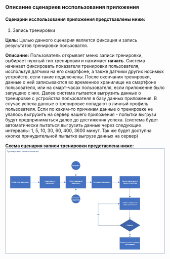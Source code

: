 ### Описание сценариев исспользования приложения

#### Сценарии исспользования приложения предствавлены ниже:

1. Запись тренировки

**Цель:** Целью данного сценария является фиксация и запись результатов тренировки пользоватля.

**Описание:**
Пользователь открывает меню записи тренировки, выбирает нужный тип тренировки и нажимает **начать**. Система начинает фиксировать показатели тренировки пользователя, исспользуя датчики на его смартфоне, а также датчики других носимых устройств, если такие подключены. После окончания тренировки, данные о ней записываются во временное хранилище на смартфоне пользователя, или на смарт-часах пользователя, если приложение было запущено с них. Далее система пытается выгрузить данные о тренировке с устройства пользователя в базу данных приложения. В случае успеха данные о тренировке попадают в личный профиль пользователя. Если по каким-то причинам данные о тренировке не улалось выгрузить на сервер нашего приложения - попытки выгрузи будут предприниматься далее до достижения успеха. (система будет автоматически пытаться выгрузить данные через следующие интервалы: 1, 5, 10, 30, 60, 400, 3600 минут. Так же будет доступна кнопка принудительной пыпытке выгрузе данных на сервер)

**Схема сценария записи тренировки представлена ниже:**
![Сценарий записи тренироовки](../static/scenario_training_recording.jpeg)